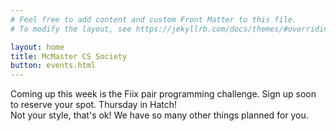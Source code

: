 ```yaml
---
# Feel free to add content and custom Front Matter to this file.
# To modify the layout, see https://jekyllrb.com/docs/themes/#overriding-theme-defaults

layout: home
title: McMaster CS Society
button: events.html
---
```


Coming up this week is the Fiix pair programming challenge. Sign up soon to
reserve your spot. Thursday in Hatch! <br>Not your style, that's ok! We have so many other things planned
for you.

